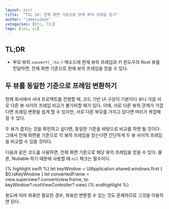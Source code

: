 ```yaml
---
layout: post
title:  "TIL 34: 전체 화면 기준으로 현재 뷰의 프레임 얻기"
author: "jamesujeon"
categories: [Etc, TIL]
tags: [ios, ui]
---
```


## TL;DR

- 부모 뷰의 `convert(_:to:)` 메소드에 현재 뷰의 프레임과 키 윈도우의 Root 뷰를 전달하면,
전체 화면 기준으로 현재 뷰의 프레임을 얻을 수 있다.

## 두 뷰를 동일한 기준으로 프레임 변환하기

현재 회사에서 사내 프로젝트를 진행할 때, 코드 기반 UI 구성이 기본이다 보니
가끔 서로 다른 뷰 사이의 프레임 비교가 불가피할 때가 있다.
이때, 서로 다른 뷰의 관계가 가깝다면 프레임 변환을 쉽게 할 수 있지만,
서로 다른 부모를 가지고 있다면 머리가 복잡해질 수 있다.

두 뷰가 겹치는 것을 확인하고 싶다면, 동일한 기준을 바탕으로 비교를 하면 될 것이다.
그래서 전체 화면을 기준으로 각 뷰의 프레임을 얻는다면 간단하게 두 뷰 사이의 프레임을 비교할 수 있을 것이다.

다음과 같은 코드를 사용하면, 전체 화면 기준으로 해당 뷰의 프레임을 얻을 수 있다.
물론, Nullable 하기 때문에 사용할 때 `nil` 체크는 필수이다.

{% highlight swift %}
let keyWindow = UIApplication.shared.windows.first { $0.isKeyWindow }
let convertedFrame = view.superview?.convert(view.frame, to: keyWindow?.rootViewController?.view)
{% endhighlight %}

용도에 따라 좌표만 필요한 경우, 좌표만 변환할 수 있는 것도 존재하므로 그것을 이용하면 된다.
